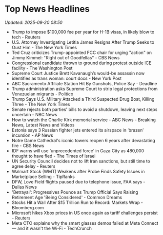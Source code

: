 # Top News Headlines

_Updated: 2025-09-20 08:50_

- Trump to impose $100,000 fee per year for H-1B visas, in likely blow to tech - Reuters
- U.S. Attorney Investigating Letitia James Resigns After Trump Seeks to Oust Him - The New York Times
- Ted Cruz criticizes Trump-appointed FCC chair for urging "action" on Jimmy Kimmel: "Right out of Goodfellas" - CBS News
- Congressional candidate thrown to ground during protest outside ICE facility - The Washington Post
- Supreme Court Justice Brett Kavanaugh’s would-be assassin now identifies as trans woman: court docs - New York Post
- ABC Sacramento Affiliate Station Hit By Gunshots, Police Say - Deadline
- Trump administration asks Supreme Court to strip legal protections from Venezuelan migrants - Politico
- Trump Says U.S. Military Attacked a Third Suspected Drug Boat, Killing Three - The New York Times
- Senate rejects both parties' bills to avoid a shutdown, leaving next steps uncertain - NBC News
- How to watch the Charlie Kirk memorial service - ABC News - Breaking News, Latest News and Videos
- Estonia says 3 Russian fighter jets entered its airspace in ‘brazen’ incursion - AP News
- Notre Dame Cathedral's iconic towers reopen 6 years after devastating fire - CBS News
- IDF warns will use ‘unprecedented force’ in Gaza City as 480,000 thought to have fled - The Times of Israel
- UN Security Council decides not to lift Iran sanctions, but still time to agree delay - Reuters
- Walmart Stock (WMT) Weakens after Probe Finds Safety Issues in Marketplace Selling - TipRanks
- DFW, Love Field flights paused due to telephone issue, FAA says - Dallas News
- 'Betrayal': Progressives Pounce as Trump Official Says Raising Retirement Age 'Being Considered' - Common Dreams
- Stocks Hit a Wall After $15 Trillion Run to Record: Markets Wrap - Bloomberg.com
- Microsoft hikes Xbox prices in US once again as tariff challenges persist - Reuters
- Meta CTO explains why the smart glasses demos failed at Meta Connect — and it wasn't the Wi-Fi - TechCrunch